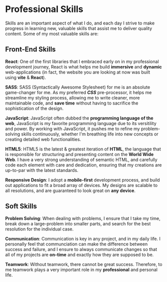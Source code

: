 # Professional Skills

Skills are an important aspect of what I do, and each day I strive to make progress in learning new, valuable skills that assist me to deliver quality content. Some of my most valuable skills are:

## Front-End Skills

**React**: One of the first libraries that I embraced early on in my professional development journey, React is what helps me build **immersive** and **dynamic** web-applications (in fact, the website you are looking at now was built using **vite** & **React**).

**SASS**: SASS (Syntactically Awesome Stylesheet) for me is an absolute game-changer for me. As my preferred **_CSS_** pre-processor, it helps me streamline my styling process, allowing me to write cleaner, more maintainable code, and **save time** without having to sacrifice the sophistication of the design.

**JavaScript**: JavaScript often dubbed the **programming language of the web**, JavaScript is my favorite programming language due to its versitility and power. By working with JavaScript, it pushes me to refine my problem-solving skills continuously, whether I'm breathing life into new concepts or creating detailed web functionalities.

**HTML5**: HTML5 is the latest & greatest iteration of **HTML**, the language that is responsible for structuring and presenting content on the **World Wide Web**. I have a very strong understanding of semantic HTML, and carefully code each element with care and dedication, ensuring that my creations are up-to-par with the latest standards.

**Responsive Design**: I adopt a **mobile-first** development process, and build out applications to fit a broad array of devices. My designs are scalable to all resolutions, and are guaranteed to look great on **any device**.

## Soft Skills

**Problem Solving**: When dealing with problems, I ensure that I take my time, break down a large-problem into smaller parts, and search for the best resolution for the individual case.

**Communication**: Communication is key in any project, and in my daily life. I personally feel that communciation can make the difference between success and failure, and I ensure to always communicate changes so that all of my projects are **on-time** and exactly how they are supposed to be.

**Teamwork**: Without teamwork, there cannot be great success. Therefore, to me teamwork plays a very important role in my **professional** and personal life.

